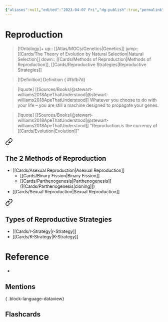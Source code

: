 ```yaml
---
{"aliases":null,"edited":"2023-04-07 Fri","dg-publish":true,"permalink":"/cards/reproduction/","dgPassFrontmatter":true}
---
```


# Reproduction

> [!Ontology]+
> up:: [[Atlas/MOCs/Genetics\|Genetics]]
> jump:: [[Cards/The Theory of Evolution by Natural Selection\|Natural Selection]]
> down:: [[Cards/Methods of Reproduction\|Methods of Reproduction]], [[Cards/Reproductive Strategies\|Reproductive Strategies]]

> [!Definition] Definition
{ #fbfb7d}


> [!quote] [[Sources/Books/@stewart-williams2018ApeThatUnderstood\|@stewart-williams2018ApeThatUnderstood]]
> Whatever you choose to do with your life – you are still a machine designed to propagate your genes.

> [!quote] [[Sources/Books/@stewart-williams2018ApeThatUnderstood\|@stewart-williams2018ApeThatUnderstood]]
> "Reproduction is the currency of [[Cards/Evolution\|Evolution]]"


<div class="transclusion internal-embed is-loaded"><a class="markdown-embed-link" href="/cards/methods-of-reproduction/#the-2-methods-of-reproduction" aria-label="Open link"><svg xmlns="http://www.w3.org/2000/svg" width="24" height="24" viewBox="0 0 24 24" fill="none" stroke="currentColor" stroke-width="2" stroke-linecap="round" stroke-linejoin="round" class="svg-icon lucide-link"><path d="M10 13a5 5 0 0 0 7.54.54l3-3a5 5 0 0 0-7.07-7.07l-1.72 1.71"></path><path d="M14 11a5 5 0 0 0-7.54-.54l-3 3a5 5 0 0 0 7.07 7.07l1.71-1.71"></path></svg></a><div class="markdown-embed">



## The 2 Methods of Reproduction

- [[Cards/Asexual Reproduction\|Asexual Reproduction]]
	- [[Cards/Binary Fission\|Binary Fission]]
	- [[Cards/Parthenogenesis\|Parthenogenesis]] ([[Cards/Parthenogenesis\|cloning]])
- [[Cards/Sexual Reproduction\|Sexual Reproduction]]


</div></div>


<div class="transclusion internal-embed is-loaded"><a class="markdown-embed-link" href="/cards/reproductive-strategies/#types-of-reproductive-strategies" aria-label="Open link"><svg xmlns="http://www.w3.org/2000/svg" width="24" height="24" viewBox="0 0 24 24" fill="none" stroke="currentColor" stroke-width="2" stroke-linecap="round" stroke-linejoin="round" class="svg-icon lucide-link"><path d="M10 13a5 5 0 0 0 7.54.54l3-3a5 5 0 0 0-7.07-7.07l-1.72 1.71"></path><path d="M14 11a5 5 0 0 0-7.54-.54l-3 3a5 5 0 0 0 7.07 7.07l1.71-1.71"></path></svg></a><div class="markdown-embed">



## Types of Reproductive Strategies

- [[Cards/r-Strategy\|r-Strategy]]
- [[Cards/K-Strategy\|K-Strategy]]


</div></div>


# Reference

- 

## Mentions


{ .block-language-dataview}

## Flashcards